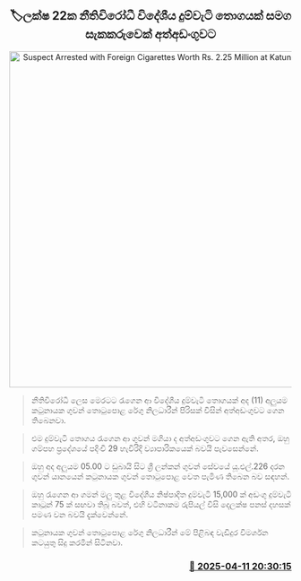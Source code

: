 <p align='center'><b><h2 align='center' title='Suspect Arrested with Foreign Cigarettes Worth Rs. 2.25 Million at Katunayake Airport'>🏷ලක්ෂ 22ක නීතිවිරෝධී විදේශීය දුම්වැටි තොගයක් සමග සැකකරුවෙක් අත්අඩංගුවට</h2></b></p>
<p align='center'><img src='https://helakuru.sgp1.cdn.digitaloceanspaces.com/esana/images/lib/arrested2[1].jpg' width='600' alt='Suspect Arrested with Foreign Cigarettes Worth Rs. 2.25 Million at Katunayake Airport'></p>

> නීතිවිරෝධී ලෙස මෙරටට රැගෙන ආ විදේශීය දුම්වැටි තොගයක් අද (11) අලුයම කටුනායක ගුවන් තොටුපොළ රේගු නිලධාරීන් පිරිසක් විසින් අත්අඩංගුවට ගෙන තිබෙනවා.

> එම දුම්වැටි තොගය රැගෙන ආ ගුවන් මගියා ද අත්අඩංගුවට ගෙන ඇති අතර, ඔහු ගම්පහ ප්‍රදේශයේ පදිංචි 29 හැවිරිදි ව්‍යාපාරිකයෙක් බවයි පැවසෙන්නේ.

> ඔහු අද අලුයම 05.00 ට ඩුබායි සිට ශ්‍රී ලන්කන් ගුවන් සේවයේ යූ.එල්.226 දරන ගුවන් යානයෙන් කටුනායක ගුවන් තොටුපොළ වෙත පැමිණ තිබෙන බව සඳහන්.

> ඔහු රැගෙන ආ ගමන් මලු තුළ විදේශීය නිෂ්පාදිත දුම්වැටි 15,000 ක් අඩංගු දුම්වැටි කාටූන් 75 ක් සඟවා තිබූ බවත්, එහි වටිනාකම රුපියල් විසි දෙලක්ෂ පනස් දහසක් පමණ වන බවයි දැක්වෙන්නේ.

> කටුනායක ගුවන් තොටුපොළ රේගු නිලධාරීන් මේ පිළිබඳ වැඩිදුර විමර්ශන කටයුතු සිදු කරමින් සිටිනවා.



<h3 align='right'><a href='https://www.helakuru.lk/esana/p/109204/'>📅 2025-04-11 20:30:15</a></h3>

